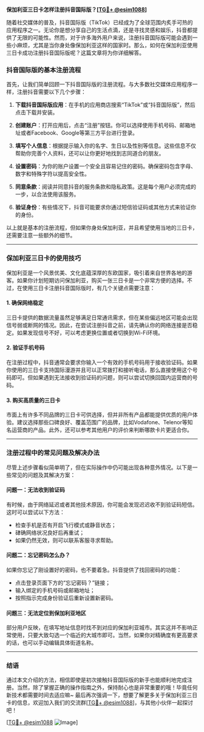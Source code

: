 **保加利亚三日卡怎样注册抖音国际版？[[TG💪+ @esim1088](https://t.me/s/esim1088)]**

随着社交媒体的普及，抖音国际版（TikTok）已经成为了全球范围内炙手可热的应用程序之一。无论你是想分享自己的生活点滴，还是寻找灵感和娱乐，抖音都提供了无限的可能性。然而，对于许多海外用户来说，注册抖音国际版可能会遇到一些小麻烦，尤其是当你身处像保加利亚这样的国家时。那么，如何在保加利亚使用三日卡成功注册抖音国际版呢？这篇文章将为你详细解答。

### 抖音国际版的基本注册流程

首先，让我们简单回顾一下抖音国际版的注册流程。与大多数社交媒体应用程序一样，注册抖音需要以下几个步骤：

1. **下载抖音国际版应用**：在手机的应用商店搜索“TikTok”或“抖音国际版”，然后点击下载并安装。
   
2. **创建账户**：打开应用后，点击“注册”按钮。你可以选择使用手机号码、邮箱地址或者Facebook、Google等第三方平台进行登录。

3. **填写个人信息**：根据提示输入你的名字、生日以及性别等信息。这些信息不仅帮助你完善个人资料，还可以让你更好地找到志同道合的朋友。

4. **设置密码**：为你的账户设置一个安全且容易记住的密码。确保密码包含字母、数字和特殊字符以提高安全性。

5. **同意条款**：阅读并同意抖音的服务条款和隐私政策。这是每个用户必须完成的一步，以合法使用该服务。

6. **验证身份**：有些情况下，抖音可能要求你通过短信验证码或其他方式来验证你的身份。

以上就是基本的注册流程，但如果你身处保加利亚，并且希望使用当地的三日卡，还需要注意一些额外的细节。

---

### 保加利亚三日卡的使用技巧

保加利亚是一个风景优美、文化底蕴深厚的东欧国家，吸引着来自世界各地的游客。如果你计划短期访问保加利亚，购买一张三日卡是一个非常方便的选择。不过，在使用三日卡注册抖音国际版时，有几个关键点需要注意：

#### 1. 确保网络稳定

三日卡提供的数据流量虽然足够满足日常通讯需求，但在某些偏远地区可能会出现信号弱或断网的情况。因此，在尝试注册抖音之前，请先确认你的网络连接是否稳定。如果发现信号不好，可以考虑更换位置或者切换到Wi-Fi环境。

#### 2. 验证手机号码

在注册过程中，抖音通常会要求你输入一个有效的手机号码用于接收验证码。如果你使用的三日卡支持国际漫游并且可以正常拨打和接听电话，那么直接使用这个号码即可。但如果遇到无法接收到验证码的问题，则可以尝试切换回国内运营商的号码。

#### 3. 购买高质量的三日卡

市面上有许多不同品牌的三日卡可供选择，但并非所有产品都能提供优质的用户体验。建议选择那些口碑良好、覆盖范围广的品牌，比如Vodafone、Telenor等知名运营商的产品。此外，还可以参考其他用户的评价来判断哪款卡片更适合你。

---

### 注册过程中的常见问题及解决办法

尽管上述步骤看似简单明了，但在实际操作中仍可能出现各种意外情况。以下是一些常见的问题及其解决方案：

#### 问题一：无法收到验证码

有时候，由于网络延迟或者其他技术原因，你可能会发现迟迟收不到验证码短信。这时可以尝试以下方法：
- 检查手机是否有开启飞行模式或静音状态；
- 硉确网络状况良好后再重试；
- 如果仍然无效，则可以联系客服寻求帮助。

#### 问题二：忘记密码怎么办？

如果你忘记了刚设置好的密码，也不要着急。抖音提供了找回密码的功能：
- 点击登录页面下方的“忘记密码？”链接；
- 输入绑定的手机号码或邮箱地址；
- 按照指示完成身份验证后重新设置新密码。

#### 问题三：无法定位到保加利亚地区

部分用户反映，在填写地址信息时找不到对应的保加利亚城市。其实这并不影响正常使用，只要大致勾选一个临近的大城市即可。当然，如果你对精确度有更高要求的话，也可以手动编辑具体街道名称。

---

### 结语

通过本文介绍的方法，相信即使是初次接触抖音国际版的新手也能顺利地完成注册。当然，除了掌握正确的操作指南之外，保持耐心也是非常重要的哦！毕竟任何新技术都需要时间去适应嘛~ 最后再次强调一下，想要了解更多关于保加利亚三日卡的信息，欢迎加入我们的交流群[[TG💪+ @esim1088](https://t.me/s/esim1088)]，与其他小伙伴一起探讨吧！

[[TG💪+ @esim1088](https://t.me/s/esim1088) ![Image](https://i.postimg.cc/4NQfJmqS/Snipaste-2025-05-13-00-14-12.png)]